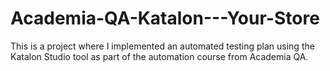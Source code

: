 # Academia-QA-Katalon---Your-Store
This is a project where I implemented an automated testing plan using the Katalon Studio tool as part of the automation course from Academia QA.
